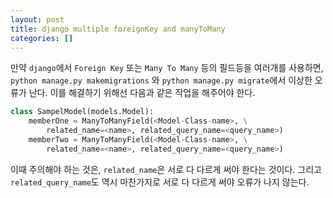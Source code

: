 ```yaml
---
layout: post
title: django multiple foreignKey and manyToMany
categories: []
---
```


만약 `django`에서 `Foreign Key` 또는 `Many To Many` 등의 필드등을 여러개를 사용하면, `python manage.py makemigrations` 와 `python manage.py migrate`에서 이상한 오류가 난다. 이를 해결하기 위해선 다음과 같은 작업을 해주어야 한다.

```python
class SampelModel(models.Model):
	memberOne = ManyToManyField(<Model-Class-name>, \
		related_name=<name>, related_query_name=<query_name>)
	memberTwo = ManyToManyField(<Model-Class-name>, \
		related_name=<name>, related_query_name=<query_name>)
```

이때 주의해야 하는 것은, `related_name`은 서로 다 다르게 써야 한다는 것이다. 그리고 `related_query_name`도 역시 마찬가지로 서로 다 다르게 써야 오류가 나지 않는다.
